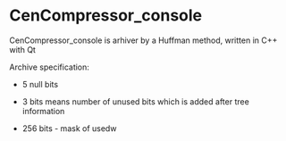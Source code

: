 CenCompressor_console
=====================

CenCompressor_console is arhiver by a Huffman method, written in C++ with Qt

Archive specification:
  * 5 null bits
  * 3 bits means number of unused bits which is added after tree information

  * 256 bits - mask of usedw
